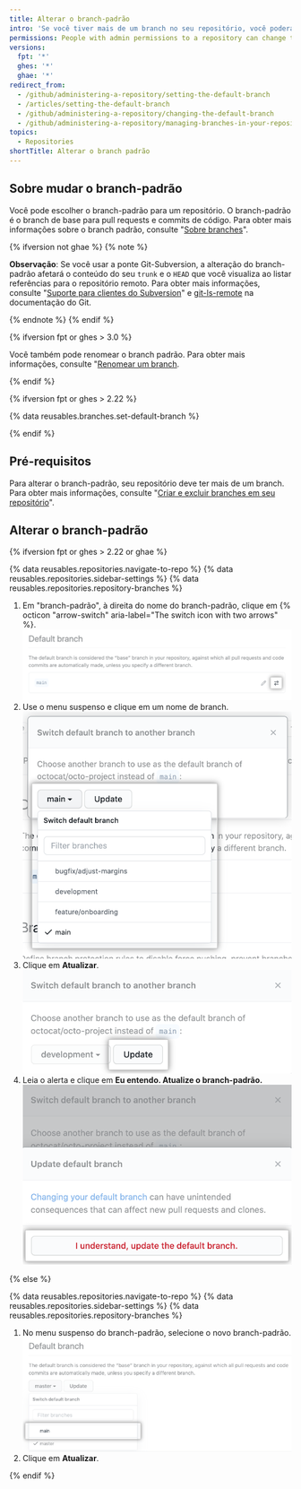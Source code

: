 ```yaml
---
title: Alterar o branch-padrão
intro: 'Se você tiver mais de um branch no seu repositório, você poderá configurar qualquer branch como o branch-padrão.'
permissions: People with admin permissions to a repository can change the default branch for the repository.
versions:
  fpt: '*'
  ghes: '*'
  ghae: '*'
redirect_from:
  - /github/administering-a-repository/setting-the-default-branch
  - /articles/setting-the-default-branch
  - /github/administering-a-repository/changing-the-default-branch
  - /github/administering-a-repository/managing-branches-in-your-repository/changing-the-default-branch
topics:
  - Repositories
shortTitle: Alterar o branch padrão
---
```


## Sobre mudar o branch-padrão

Você pode escolher o branch-padrão para um repositório. O branch-padrão é o branch de base para pull requests e commits de código. Para obter mais informações sobre o branch padrão, consulte "[Sobre branches](/github/collaborating-with-issues-and-pull-requests/about-branches#about-the-default-branch)".

{% ifversion not ghae %}
{% note %}

**Observação**: Se você usar a ponte Git-Subversion, a alteração do branch-padrão afetará o conteúdo do seu `trunk` e o `HEAD` que você visualiza ao listar referências para o repositório remoto. Para obter mais informações, consulte "[Suporte para clientes do Subversion](/github/importing-your-projects-to-github/support-for-subversion-clients)" e [git-ls-remote](https://git-scm.com/docs/git-ls-remote.html) na documentação do Git.

{% endnote %}
{% endif %}

{% ifversion fpt or ghes > 3.0 %}

Você também pode renomear o branch padrão. Para obter mais informações, consulte "[Renomear um branch](/github/administering-a-repository/renaming-a-branch).

{% endif %}

{% ifversion fpt or ghes > 2.22 %}

{% data reusables.branches.set-default-branch %}

{% endif %}

## Pré-requisitos

Para alterar o branch-padrão, seu repositório deve ter mais de um branch. Para obter mais informações, consulte "[Criar e excluir branches em seu repositório](/github/collaborating-with-issues-and-pull-requests/creating-and-deleting-branches-within-your-repository#creating-a-branch)".

## Alterar o branch-padrão

{% ifversion fpt or ghes > 2.22 or ghae %}

{% data reusables.repositories.navigate-to-repo %}
{% data reusables.repositories.sidebar-settings %}
{% data reusables.repositories.repository-branches %}
1. Em "branch-padrão", à direita do nome do branch-padrão, clique em {% octicon "arrow-switch" aria-label="The switch icon with two arrows" %}. ![Alterne o ícone com duas setas para a direita do nome do branch-padrão atual](/assets/images/help/repository/repository-options-defaultbranch-change.png)
1. Use o menu suspenso e clique em um nome de branch. ![Menu suspenso para escolher o novo branch-padrão](/assets/images/help/repository/repository-options-defaultbranch-drop-down.png)
1. Clique em **Atualizar**. ![Botão "Atualizar" após escolher um novo branch-padrão](/assets/images/help/repository/repository-options-defaultbranch-update.png)
1. Leia o alerta e clique em **Eu entendo. Atualize o branch-padrão.** !["I understand, update the default branch." button to perform the update](/assets/images/help/repository/repository-options-defaultbranch-i-understand.png)

{% else %}

{% data reusables.repositories.navigate-to-repo %}
{% data reusables.repositories.sidebar-settings %}
{% data reusables.repositories.repository-branches %}
1. No menu suspenso do branch-padrão, selecione o novo branch-padrão. ![Seletor suspenso de branch padrão](/assets/images/help/repository/repository-options-defaultbranch.png)
1. Clique em **Atualizar**.

{% endif %}

